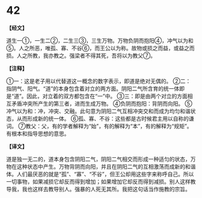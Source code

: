 # 42

**【经文】**

道生一①，一生二②，二生三③，三生万物。万物负阴而抱阳④，冲气以为和⑤。人之所恶，唯孤、寡、不谷⑥，而王公以为称。故物或损之而益，或益之而损。人之所教，我亦教之。强梁者不得其死，吾将以为教父⑦。

**【注释】**

①一：这是老子用以代替道这一概念的数字表示，即道是绝对无偶的。
②二：指阴气、阳气。“道”的本身包含着对立的两方面。阴阳二气所含育的统一体即是“道”。因此，对立着的双方都包含在“一”中。
③三：即是由两个对立的方面相互矛盾冲突所产生的第三者，进而生成万物。
④负阴而抱阳：背阴而向阳。
⑤冲气以为和：冲，冲突、交融。此句意为阴阳二气互相冲突交和而成为均匀和谐状态，从而形成新的统一体。
⑥孤、寡、不谷：这些都是古时候君主用以自称的谦词。
⑦教父：父，有的学者解释为“始”，有的解释为“本”，有的解释为“规矩”。有根本和指导思想的意思。

**【译文】**

道是独一无二的，道本身包含阴阳二气，阴阳二气相交而形成一种适匀的状态，万物在这种状态中产生。万物背阴而向阳，并且在阴阳二气的互相激荡而成新的和谐体。人们最厌恶的就是“孤”、“寡”、“不谷”，但王公却用这些字来称呼自己。所以一切事物，如果减损它却反而得到增加；如果增加它却反而得到减损。别人这样教导我，我也这样去教导别人。强暴的人死无其所。我把这句话当作施教的宗旨。
